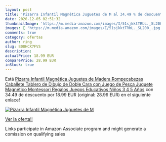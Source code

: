 ```yaml
---
layout: post
title: 'Pizarra Infantil Magnética Juguetes de M al 34.49 % de descuento'
date: 2020-12-05 02:51:32
thumbnailImage: 'https://m.media-amazon.com/images/I/51sjkktTRbL._SL200_.jpg'
images: [ 'https://m.media-amazon.com/images/I/51sjkktTRbL._SL200_.jpg' ]
comments: true
category: ofertas
author: ring
slug: B08HCX7FVS
description:
actualPrice: 18.99 EUR
comparePrice: 28.99 EUR
inStock: true
---
```


Está [Pizarra Infantil Magnética Juguetes de Madera Rompecabezas Caballete Tablero de Dibujo de Doble Cara con Juego de Pesca Juguete Magnético Montessori Regalos Juegos Educativos Niños 3 4 5 Años](https://www.amazon.es/dp/B08HCX7FVS/?tag=tolees-21) con 34.49 de descuento por 18.99 EUR (original: 28.99 EUR) en el siguiente enlace!

[![Pizarra Infantil Magnética Juguetes de M](https://m.media-amazon.com/images/I/51sjkktTRbL._SL200_.jpg)](https://www.amazon.es/dp/B08HCX7FVS/?tag=tolees-21)

[Ver la oferta!!](https://www.amazon.es/dp/B08HCX7FVS/?tag=tolees-21)

Links participate in Amazon Associate program and might generate a comission on qualifying sales


